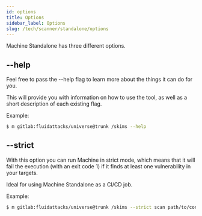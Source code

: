 ```yaml
---
id: options
title: Options
sidebar_label: Options
slug: /tech/scanner/standalone/options
---
```


Machine Standalone has three different options.

## --help

Feel free to pass the --help flag
to learn more about the things it can do for you.

This will provide you with information on how to use the tool,
as well as a short description of each existing flag.

Example:

```sh
$ m gitlab:fluidattacks/universe@trunk /skims --help
```

## --strict

With this option you can run Machine in strict mode,
which means that it will fail the execution (with an exit code 1)
if it finds at least one vulnerability in your targets.

Ideal for using Machine Standalone as a CI/CD job.

Example:

```sh
$ m gitlab:fluidattacks/universe@trunk /skims --strict scan path/to/config.yaml
```
